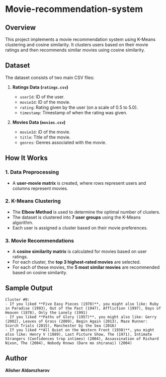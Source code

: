# Movie-recommendation-system

## Overview
This project implements a movie recommendation system using K-Means clustering and cosine similarity. It clusters users based on their movie ratings and then recommends similar movies using cosine similarity.

## Dataset
The dataset consists of two main CSV files:

1. **Ratings Data (`ratings.csv`)**
   - `userId`: ID of the user.
   - `movieId`: ID of the movie.
   - `rating`: Rating given by the user (on a scale of 0.5 to 5.0).
   - `timestamp`: Timestamp of when the rating was given.

2. **Movies Data (`movies.csv`)**
   - `movieId`: iD of the movie.
   - `title`: Title of the movie.
   - `genres`: Genres associated with the movie.
  
## How It Works

### 1. Data Preprocessing
- A **user-movie matrix** is created, where rows represent users and columns represent movies.

### 2. K-Means Clustering
- The **Elbow Method** is used to determine the optimal number of clusters.
- The dataset is clustered into **7 user groups** using the K-Means algorithm.
- Each user is assigned a cluster based on their movie preferences.

### 3. Movie Recommendations
- A **cosine similarity matrix** is calculated for movies based on user ratings.
- For each cluster, the **top 3 highest-rated movies** are selected.
- For each of these movies, the **5 most similar movies** are recommended based on cosine similarity.

## Sample Output
```
Cluster #0:
- If you liked **Five Easy Pieces (1970)**, you might also like: Ruby in Paradise (1993), Out of the Past (1947), Affliction (1997), Days of Heaven (1978), Only the Lonely (1991)
- If you liked **Paths of Glory (1957)**, you might also like: Gerry (2002), Leaves of Grass (2009), Begin Again (2013), Maze Runner: Scorch Trials (2015), Manchester by the Sea (2016)
- If you liked **All Quiet on the Western Front (1930)**, you might also like: Henry V (1989), Last Picture Show, The (1971), Intimate Strangers (Confidences trop intimes) (2004), Assassination of Richard Nixon, The (2004), Nobody Knows (Dare mo shiranai) (2004)
```

## Author
**Alisher Aldamzharov**

